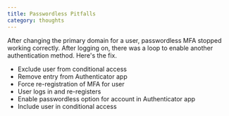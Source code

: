 ```yaml
---
title: Passwordless Pitfalls
category: thoughts
---
```

After changing the primary domain for a user, passwordless MFA stopped working correctly. After logging on, there was a loop to enable another authentication method. Here's the fix.

- Exclude user from conditional access
- Remove entry from Authenticator app
- Force re-registration of MFA for user
- User logs in and re-registers
- Enable passwordless option for account in Authenticator app
- Include user in conditional access